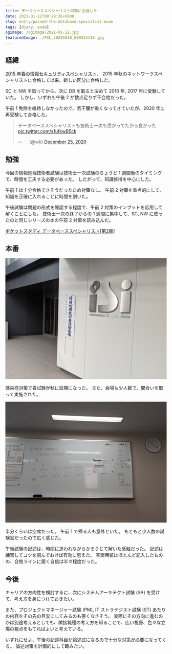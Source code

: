 ```yaml
---
title: データベーススペシャリスト試験に合格した
date: 2021-01-12T00:29:36+0900
slug: entry/passed-the-database-specialist-exam
tags: [diary, exam]
ogimage: /ogimage/2021-01-12.jpg
featuredImage: ./PXL_20201018_000525110.jpg
---
```


## 経緯
[2015 年春の情報セキュリティスペシャリスト](/entry/2015/06/22/213943/)、
2015 年秋のネットワークスペシャリストに合格して以来、新しい区分に合格した。

SC と NW を取ってから、次に DB を取ると決めて 2016 年, 2017 年に受験していた。
しかし、いずれも午後 2 が数点足りず不合格だった。

午前 1 免除を維持しなかったので、若干腰が重くなってきていたが、2020 年に再受験して合格した。

<blockquote class="twitter-tweet" data-lang="en" data-dnt="true"><p lang="ja" dir="ltr">データベーススペシャリストも技術士一次も受かってたから良かった <a href="https://t.co/s1ufkwB5ck">pic.twitter.com/s1ufkwB5ck</a></p>&mdash; ᅠ (@wk) <a href="https://twitter.com/wk/status/1342486281138290689?ref_src=twsrc%5Etfw">December 25, 2020</a></blockquote>

## 勉強

今回の情報処理技術者試験は技術士一次試験のちょうど 1 週間後のタイミングで、時間を工夫する必要があった。
したがって、知識修得を中心にした。

午前 1 は十分合格できそうだったため対策なし。
午前 2 対策を重点的にして、知識を正確に入れることに時間を割いた。

午後試験は問題の形式を確認する程度で、午前 2 対策のインプットを応用して解くことにした。
技術士一次の終了からの 1 週間に集中して、SC, NW に使ったのと同じシリーズの本の午前 2 対策を読み込んだ。

[ポケットスタディ データベーススペシャリスト\[第2版\]](https://www.amazon.co.jp/dp/4798045268/?tag=4217986871-22)

## 本番

![試験会場「ISIランゲージスクール」の入口にかかった「情報処理技術者試験」の垂れ幕](PXL_20201018_000523192.jpg)

感染症対策で春試験が秋に延期になった。
また、会場も少人数で、間合いを取って実施された。

![試験室前方の座席番号や試験時間などの書かれたホワイトボード](PXL_20201018_012247623.jpg)

半分くらいは空席だった。
午前 1 で帰る人も意外といた。
もともと少人数の試験室だったので広く感じた。

午後試験の記述は、時間に追われながらかろうじて解いた感触だった。
記述は練習してコツを掴んでおけば有効に思えた。
答案用紙はほとんど記入したものの、合格ラインに届く自信は半々程度だった。

## 今後

キャリアの方向性を検討するに、次にシステムアーキテクト試験 (SA) を受けて、考え方を身につけておきたい。

また、プロジェクトマネージャー試験 (PM), IT ストラテジスト試験 (ST) あたりの内容をその先の目安にしてみるのも悪くなさそう。
実際にその方向に進むのかは別途考えるとしても、隣接職種の考え方を知ることで、広い視野、色々な立場の視点をもてればよいと考えている。

いずれにせよ、午後の記述科目が論述式になるので十分な対策が必要になってくる。
論述対策を計画的にして臨みたい。
